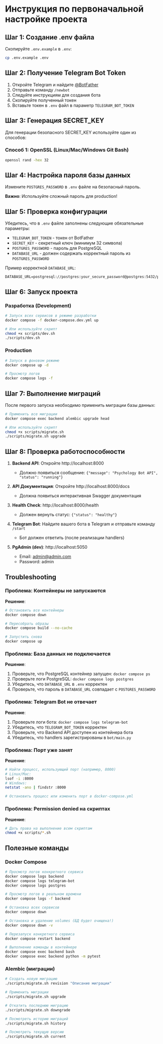 # Инструкция по первоначальной настройке проекта

## Шаг 1: Создание .env файла

Скопируйте `.env.example` в `.env`:

```bash
cp .env.example .env
```

## Шаг 2: Получение Telegram Bot Token

1. Откройте Telegram и найдите [@BotFather](https://t.me/botfather)
2. Отправьте команду `/newbot`
3. Следуйте инструкциям для создания бота
4. Скопируйте полученный токен
5. Вставьте токен в `.env` файл в параметр `TELEGRAM_BOT_TOKEN`

## Шаг 3: Генерация SECRET_KEY

Для генерации безопасного SECRET_KEY используйте один из способов:

### Способ 1: OpenSSL (Linux/Mac/Windows Git Bash)
```bash
openssl rand -hex 32
```

## Шаг 4: Настройка пароля базы данных

Измените `POSTGRES_PASSWORD` в `.env` файле на безопасный пароль.

**Важно**: Используйте сложный пароль для production!

## Шаг 5: Проверка конфигурации

Убедитесь, что в `.env` файле заполнены следующие обязательные параметры:

- `TELEGRAM_BOT_TOKEN` - токен от BotFather
- `SECRET_KEY` - секретный ключ (минимум 32 символа)
- `POSTGRES_PASSWORD` - пароль для PostgreSQL
- `DATABASE_URL` - должен содержать корректный пароль из `POSTGRES_PASSWORD`

Пример корректной `DATABASE_URL`:
```
DATABASE_URL=postgresql://postgres:your_secure_password@postgres:5432/psychology_bot
```

## Шаг 6: Запуск проекта

### Разработка (Development)

```bash
# Запуск всех сервисов в режиме разработки
docker compose -f docker-compose.dev.yml up

# Или используйте скрипт
chmod +x scripts/dev.sh
./scripts/dev.sh
```

### Production

```bash
# Запуск в фоновом режиме
docker compose up -d

# Просмотр логов
docker compose logs -f
```

## Шаг 7: Выполнение миграций

После первого запуска необходимо применить миграции базы данных:

```bash
# Применить все миграции
docker compose exec backend alembic upgrade head

# Или используйте скрипт
chmod +x scripts/migrate.sh
./scripts/migrate.sh upgrade
```

## Шаг 8: Проверка работоспособности

1. **Backend API**: Откройте http://localhost:8000
   - Должно появиться сообщение: `{"message": "Psychology Bot API", "status": "running"}`

2. **API Документация**: Откройте http://localhost:8000/docs
   - Должна появиться интерактивная Swagger документация

3. **Health Check**: http://localhost:8000/health
   - Должен вернуть статус: `{"status": "healthy"}`

4. **Telegram Bot**: Найдите вашего бота в Telegram и отправьте команду `/start`
   - Бот должен ответить (после реализации handlers)

5. **PgAdmin (dev)**: http://localhost:5050
   - Email: admin@admin.com
   - Password: admin

## Troubleshooting

### Проблема: Контейнеры не запускаются

**Решение**:
```bash
# Остановить все контейнеры
docker compose down

# Пересобрать образы
docker compose build --no-cache

# Запустить снова
docker compose up
```

### Проблема: База данных не подключается

**Решение**:
1. Проверьте, что PostgreSQL контейнер запущен: `docker compose ps`
2. Проверьте логи PostgreSQL: `docker compose logs postgres`
3. Убедитесь, что `DATABASE_URL` в `.env` корректен
4. Проверьте, что пароль в `DATABASE_URL` совпадает с `POSTGRES_PASSWORD`

### Проблема: Telegram Bot не отвечает

**Решение**:
1. Проверьте логи бота: `docker compose logs telegram-bot`
2. Убедитесь, что `TELEGRAM_BOT_TOKEN` корректен
3. Проверьте, что Backend API доступен из контейнера бота
4. Убедитесь, что handlers зарегистрированы в `bot/main.py`

### Проблема: Порт уже занят

**Решение**:
```bash
# Найти процесс, использующий порт (например, 8000)
# Linux/Mac:
lsof -i :8000
# Windows:
netstat -ano | findstr :8000

# Остановить процесс или изменить порт в docker-compose.yml
```

### Проблема: Permission denied на скриптах

**Решение**:
```bash
# Дать права на выполнение всем скриптам
chmod +x scripts/*.sh
```

## Полезные команды

### Docker Compose

```bash
# Просмотр логов конкретного сервиса
docker compose logs backend
docker compose logs telegram-bot
docker compose logs postgres

# Просмотр логов в реальном времени
docker compose logs -f backend

# Остановка всех сервисов
docker compose down

# Остановка и удаление volumes (БД будет очищена!)
docker compose down -v

# Перезапуск конкретного сервиса
docker compose restart backend

# Выполнение команды в контейнере
docker compose exec backend bash
docker compose exec backend python -m pytest
```

### Alembic (миграции)

```bash
# Создать новую миграцию
./scripts/migrate.sh revision "Описание миграции"

# Применить миграции
./scripts/migrate.sh upgrade

# Откатить последнюю миграцию
./scripts/migrate.sh downgrade

# Посмотреть историю миграций
./scripts/migrate.sh history

# Посмотреть текущую версию
./scripts/migrate.sh current
```